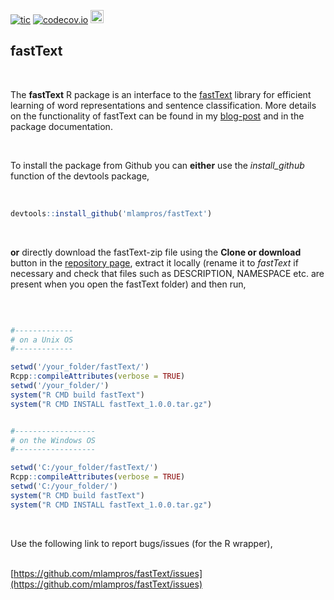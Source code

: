 
[![tic](https://github.com/mlampros/fastText/workflows/tic/badge.svg?branch=master)](https://github.com/mlampros/fastText/actions)
[![codecov.io](https://codecov.io/github/mlampros/fastText/coverage.svg?branch=master)](https://codecov.io/github/mlampros/fastText?branch=master)
<a href="https://www.buymeacoffee.com/VY0x8snyh" target="_blank"><img src="https://www.buymeacoffee.com/assets/img/custom_images/orange_img.png" alt="Buy Me A Coffee" height="21px" ></a>


## fastText
<br>

The **fastText** R package is an interface to the [fastText](https://github.com/facebookresearch/fastText) library for efficient learning of word representations and sentence classification. More details on the functionality of fastText can be found in my [blog-post](http://mlampros.github.io/2019/04/11/fastText_updated_version/) and in the package documentation.

<br>

To install the package from Github you can **either** use the *install_github* function of the devtools package,
<br><br>

```R

devtools::install_github('mlampros/fastText')


```
<br>

**or** directly download the fastText-zip file using the **Clone or download** button in the [repository page](https://github.com/mlampros/fastText), extract it locally (rename it to *fastText* if necessary and check that files such as DESCRIPTION, NAMESPACE etc. are present when you open the fastText folder) and then run,

<br>

```R

#-------------
# on a Unix OS
#-------------

setwd('/your_folder/fastText/')
Rcpp::compileAttributes(verbose = TRUE)
setwd('/your_folder/')
system("R CMD build fastText")
system("R CMD INSTALL fastText_1.0.0.tar.gz")


#------------------
# on the Windows OS  
#------------------

setwd('C:/your_folder/fastText/')
Rcpp::compileAttributes(verbose = TRUE)
setwd('C:/your_folder/')
system("R CMD build fastText")
system("R CMD INSTALL fastText_1.0.0.tar.gz")

```
<br>

Use the following link to report bugs/issues (for the R wrapper),
<br><br>

[https://github.com/mlampros/fastText/issues](https://github.com/mlampros/fastText/issues)


<br>

